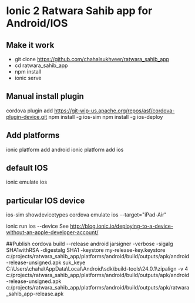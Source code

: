 # Ionic 2 Ratwara Sahib app for Android/IOS

## Make it work
- git clone https://github.com/chahalsukhveer/ratwara_sahib_app
- cd ratwara_sahib_app
- npm install
- ionic serve

## Manual install plugin
cordova plugin add https://git-wip-us.apache.org/repos/asf/cordova-plugin-device.git
npm install -g ios-sim
npm install -g ios-deploy

## Add platforms
ionic platform add android
ionic platform add ios

## default IOS
ionic emulate ios

## particular IOS device
ios-sim showdevicetypes
cordova emulate ios --target="iPad-Air"

ionic run ios --device
See http://blog.ionic.io/deploying-to-a-device-without-an-apple-developer-account/

##Publish
cordova build --release android
jarsigner -verbose -sigalg SHA1withRSA -digestalg SHA1 -keystore my-release-key.keystore c:/projects/ratwara_sahib_app/platforms/android/build/outputs/apk/android-release-unsigned.apk suk_keye
C:\Users\chaha\AppData\Local\Android\sdk\build-tools\24.0.1\zipalign -v 4 c:/projects/ratwara_sahib_app/platforms/android/build/outputs/apk/android-release-unsigned.apk c:/projects/ratwara_sahib_app/platforms/android/build/outputs/apk/ratwara_sahib_app-release.apk
